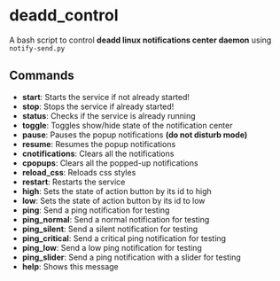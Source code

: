 # deadd_control

A bash script to control **deadd linux notifications center daemon** using `notify-send.py`

## Commands

- **start**: Starts the service if not already started!
- **stop**: Stops the service if already started!
- **status**: Checks if the service is already running
- **toggle**: Toggles show/hide state of the notification center
- **pause**: Pauses the popup notifications **(do not disturb mode)**
- **resume**: Resumes the popup notifications
- **cnotifications**: Clears all the notifications
- **cpopups**: Clears all the popped-up notifications
- **reload_css**: Reloads css styles
- **restart**: Restarts the service
- **high**: Sets the state of action button by its id to high
- **low**: Sets the state of action button by its id to low
- **ping**: Send a ping notification for testing
- **ping_normal**: Send a normal notification for testing
- **ping_silent**: Send a silent notification for testing
- **ping_critical**: Send a critical ping notification for testing
- **ping_low**: Send a low ping notification for testing
- **ping_slider**: Send a ping notification with a slider for testing
- **help**: Shows this message

